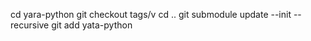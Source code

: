 cd yara-python
git checkout tags/v<tag>
cd ..
git submodule update --init --recursive
git add yata-python